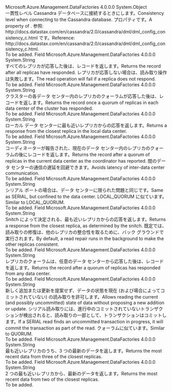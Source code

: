 <Type Name="CassandraSourceReadConsistencyLevel" FullName="Microsoft.Azure.Management.DataFactories.Models.CassandraSourceReadConsistencyLevel">
  <TypeSignature Language="C#" Value="public static class CassandraSourceReadConsistencyLevel" />
  <TypeSignature Language="ILAsm" Value=".class public auto ansi abstract sealed beforefieldinit CassandraSourceReadConsistencyLevel extends System.Object" />
  <TypeSignature Language="DocId" Value="T:Microsoft.Azure.Management.DataFactories.Models.CassandraSourceReadConsistencyLevel" />
  <TypeSignature Language="VB.NET" Value="Public Class CassandraSourceReadConsistencyLevel" />
  <TypeSignature Language="F#" Value="type CassandraSourceReadConsistencyLevel = class" />
  <AssemblyInfo>
    <AssemblyName>Microsoft.Azure.Management.DataFactories</AssemblyName>
    <AssemblyVersion>4.0.0.0</AssemblyVersion>
  </AssemblyInfo>
  <Base>
    <BaseTypeName>System.Object</BaseTypeName>
  </Base>
  <Interfaces />
  <Docs>
    <summary>
            <span data-ttu-id="936ef-101">一貫性レベル Cassandra データベースに接続するときにします。</span><span class="sxs-lookup"><span data-stu-id="936ef-101">Consistency level when connecting to the Cassandra database.</span></span>
            <span data-ttu-id="936ef-102">プロパティ<see cref="T:Microsoft.Azure.Management.DataFactories.Models.CassandraSource" />です。</span><span class="sxs-lookup"><span data-stu-id="936ef-102">A property of <see cref="T:Microsoft.Azure.Management.DataFactories.Models.CassandraSource" />.</span></span>
            <span data-ttu-id="936ef-103">参照: http://docs.datastax.com/en/cassandra/2.0/cassandra/dml/dml_config_consistency_c.html です。</span><span class="sxs-lookup"><span data-stu-id="936ef-103">Reference: http://docs.datastax.com/en/cassandra/2.0/cassandra/dml/dml_config_consistency_c.html.</span></span>
            </summary>
    <remarks>To be added.</remarks>
  </Docs>
  <Members>
    <Member MemberName="All">
      <MemberSignature Language="C#" Value="public const string All;" />
      <MemberSignature Language="ILAsm" Value=".field public static literal string All" />
      <MemberSignature Language="DocId" Value="F:Microsoft.Azure.Management.DataFactories.Models.CassandraSourceReadConsistencyLevel.All" />
      <MemberSignature Language="VB.NET" Value="Public Const All As String " />
      <MemberSignature Language="F#" Value="val mutable All : string" Usage="Microsoft.Azure.Management.DataFactories.Models.CassandraSourceReadConsistencyLevel.All" />
      <MemberType>Field</MemberType>
      <AssemblyInfo>
        <AssemblyName>Microsoft.Azure.Management.DataFactories</AssemblyName>
        <AssemblyVersion>4.0.0.0</AssemblyVersion>
      </AssemblyInfo>
      <ReturnValue>
        <ReturnType>System.String</ReturnType>
      </ReturnValue>
      <Docs>
        <summary>
            <span data-ttu-id="936ef-104">すべてのレプリカが応答した後は、レコードを返します。</span><span class="sxs-lookup"><span data-stu-id="936ef-104">Returns the record after all replicas have responded.</span></span>
            <span data-ttu-id="936ef-105">レプリカが応答しない場合は、読み取り操作は失敗します。</span><span class="sxs-lookup"><span data-stu-id="936ef-105">The read operation will fail if a replica does not respond.</span></span>
            </summary>
        <remarks>To be added.</remarks>
      </Docs>
    </Member>
    <Member MemberName="EachQuorum">
      <MemberSignature Language="C#" Value="public const string EachQuorum;" />
      <MemberSignature Language="ILAsm" Value=".field public static literal string EachQuorum" />
      <MemberSignature Language="DocId" Value="F:Microsoft.Azure.Management.DataFactories.Models.CassandraSourceReadConsistencyLevel.EachQuorum" />
      <MemberSignature Language="VB.NET" Value="Public Const EachQuorum As String " />
      <MemberSignature Language="F#" Value="val mutable EachQuorum : string" Usage="Microsoft.Azure.Management.DataFactories.Models.CassandraSourceReadConsistencyLevel.EachQuorum" />
      <MemberType>Field</MemberType>
      <AssemblyInfo>
        <AssemblyName>Microsoft.Azure.Management.DataFactories</AssemblyName>
        <AssemblyVersion>4.0.0.0</AssemblyVersion>
      </AssemblyInfo>
      <ReturnValue>
        <ReturnType>System.String</ReturnType>
      </ReturnValue>
      <Docs>
        <summary>
            <span data-ttu-id="936ef-106">クラスターの各データ センター内のレプリカのクォーラムが応答した後は、レコードを返します。</span><span class="sxs-lookup"><span data-stu-id="936ef-106">Returns the record once a quorum of replicas in each data center of the cluster has responded.</span></span>
            </summary>
        <remarks>To be added.</remarks>
      </Docs>
    </Member>
    <Member MemberName="LocalOne">
      <MemberSignature Language="C#" Value="public const string LocalOne;" />
      <MemberSignature Language="ILAsm" Value=".field public static literal string LocalOne" />
      <MemberSignature Language="DocId" Value="F:Microsoft.Azure.Management.DataFactories.Models.CassandraSourceReadConsistencyLevel.LocalOne" />
      <MemberSignature Language="VB.NET" Value="Public Const LocalOne As String " />
      <MemberSignature Language="F#" Value="val mutable LocalOne : string" Usage="Microsoft.Azure.Management.DataFactories.Models.CassandraSourceReadConsistencyLevel.LocalOne" />
      <MemberType>Field</MemberType>
      <AssemblyInfo>
        <AssemblyName>Microsoft.Azure.Management.DataFactories</AssemblyName>
        <AssemblyVersion>4.0.0.0</AssemblyVersion>
      </AssemblyInfo>
      <ReturnValue>
        <ReturnType>System.String</ReturnType>
      </ReturnValue>
      <Docs>
        <summary>
            <span data-ttu-id="936ef-107">ローカル データ センターに最も近いレプリカからの応答を返します。</span><span class="sxs-lookup"><span data-stu-id="936ef-107">Returns a response from the closest replica in the local data center.</span></span>
            </summary>
        <remarks>To be added.</remarks>
      </Docs>
    </Member>
    <Member MemberName="LocalQuorum">
      <MemberSignature Language="C#" Value="public const string LocalQuorum;" />
      <MemberSignature Language="ILAsm" Value=".field public static literal string LocalQuorum" />
      <MemberSignature Language="DocId" Value="F:Microsoft.Azure.Management.DataFactories.Models.CassandraSourceReadConsistencyLevel.LocalQuorum" />
      <MemberSignature Language="VB.NET" Value="Public Const LocalQuorum As String " />
      <MemberSignature Language="F#" Value="val mutable LocalQuorum : string" Usage="Microsoft.Azure.Management.DataFactories.Models.CassandraSourceReadConsistencyLevel.LocalQuorum" />
      <MemberType>Field</MemberType>
      <AssemblyInfo>
        <AssemblyName>Microsoft.Azure.Management.DataFactories</AssemblyName>
        <AssemblyVersion>4.0.0.0</AssemblyVersion>
      </AssemblyInfo>
      <ReturnValue>
        <ReturnType>System.String</ReturnType>
      </ReturnValue>
      <Docs>
        <summary>
            <span data-ttu-id="936ef-108">コーディネーターが報告された、現在のデータ センター内のレプリカのクォーラムの後にレコードを返します。</span><span class="sxs-lookup"><span data-stu-id="936ef-108">Returns the record after a quorum of replicas in the current data center as the coordinator has reported.</span></span>
            <span data-ttu-id="936ef-109">間のデータ センターの通信の遅延を回避できます。</span><span class="sxs-lookup"><span data-stu-id="936ef-109">Avoids latency of inter-data center communication.</span></span>
            </summary>
        <remarks>To be added.</remarks>
      </Docs>
    </Member>
    <Member MemberName="LocalSerial">
      <MemberSignature Language="C#" Value="public const string LocalSerial;" />
      <MemberSignature Language="ILAsm" Value=".field public static literal string LocalSerial" />
      <MemberSignature Language="DocId" Value="F:Microsoft.Azure.Management.DataFactories.Models.CassandraSourceReadConsistencyLevel.LocalSerial" />
      <MemberSignature Language="VB.NET" Value="Public Const LocalSerial As String " />
      <MemberSignature Language="F#" Value="val mutable LocalSerial : string" Usage="Microsoft.Azure.Management.DataFactories.Models.CassandraSourceReadConsistencyLevel.LocalSerial" />
      <MemberType>Field</MemberType>
      <AssemblyInfo>
        <AssemblyName>Microsoft.Azure.Management.DataFactories</AssemblyName>
        <AssemblyVersion>4.0.0.0</AssemblyVersion>
      </AssemblyInfo>
      <ReturnValue>
        <ReturnType>System.String</ReturnType>
      </ReturnValue>
      <Docs>
        <summary>
            <span data-ttu-id="936ef-110">シリアル ポートの場合は、データ センターに限られた問題と同じです。</span><span class="sxs-lookup"><span data-stu-id="936ef-110">Same as SERIAL, but confined to the data center.</span></span> <span data-ttu-id="936ef-111">LOCAL_QUORUM に似ています。</span><span class="sxs-lookup"><span data-stu-id="936ef-111">Similar to LOCAL_QUORUM.</span></span>
            </summary>
        <remarks>To be added.</remarks>
      </Docs>
    </Member>
    <Member MemberName="One">
      <MemberSignature Language="C#" Value="public const string One;" />
      <MemberSignature Language="ILAsm" Value=".field public static literal string One" />
      <MemberSignature Language="DocId" Value="F:Microsoft.Azure.Management.DataFactories.Models.CassandraSourceReadConsistencyLevel.One" />
      <MemberSignature Language="VB.NET" Value="Public Const One As String " />
      <MemberSignature Language="F#" Value="val mutable One : string" Usage="Microsoft.Azure.Management.DataFactories.Models.CassandraSourceReadConsistencyLevel.One" />
      <MemberType>Field</MemberType>
      <AssemblyInfo>
        <AssemblyName>Microsoft.Azure.Management.DataFactories</AssemblyName>
        <AssemblyVersion>4.0.0.0</AssemblyVersion>
      </AssemblyInfo>
      <ReturnValue>
        <ReturnType>System.String</ReturnType>
      </ReturnValue>
      <Docs>
        <summary>
            <span data-ttu-id="936ef-112">Snitch によって決定される、最も近いレプリカからの応答を返します。</span><span class="sxs-lookup"><span data-stu-id="936ef-112">Returns a response from the closest replica, as determined by the snitch.</span></span>
            <span data-ttu-id="936ef-113">既定では、読み取りの修復は、他のレプリカの整合性を取るために、バック グラウンドで実行されます。</span><span class="sxs-lookup"><span data-stu-id="936ef-113">By default, a read repair runs in the background to make the other replicas consistent.</span></span>
            </summary>
        <remarks>To be added.</remarks>
      </Docs>
    </Member>
    <Member MemberName="Quorum">
      <MemberSignature Language="C#" Value="public const string Quorum;" />
      <MemberSignature Language="ILAsm" Value=".field public static literal string Quorum" />
      <MemberSignature Language="DocId" Value="F:Microsoft.Azure.Management.DataFactories.Models.CassandraSourceReadConsistencyLevel.Quorum" />
      <MemberSignature Language="VB.NET" Value="Public Const Quorum As String " />
      <MemberSignature Language="F#" Value="val mutable Quorum : string" Usage="Microsoft.Azure.Management.DataFactories.Models.CassandraSourceReadConsistencyLevel.Quorum" />
      <MemberType>Field</MemberType>
      <AssemblyInfo>
        <AssemblyName>Microsoft.Azure.Management.DataFactories</AssemblyName>
        <AssemblyVersion>4.0.0.0</AssemblyVersion>
      </AssemblyInfo>
      <ReturnValue>
        <ReturnType>System.String</ReturnType>
      </ReturnValue>
      <Docs>
        <summary>
            <span data-ttu-id="936ef-114">レプリカのクォーラムは、任意のデータ センターから応答した後は、レコードを返します。</span><span class="sxs-lookup"><span data-stu-id="936ef-114">Returns the record after a quorum of replicas has responded from any data center.</span></span>
            </summary>
        <remarks>To be added.</remarks>
      </Docs>
    </Member>
    <Member MemberName="Serial">
      <MemberSignature Language="C#" Value="public const string Serial;" />
      <MemberSignature Language="ILAsm" Value=".field public static literal string Serial" />
      <MemberSignature Language="DocId" Value="F:Microsoft.Azure.Management.DataFactories.Models.CassandraSourceReadConsistencyLevel.Serial" />
      <MemberSignature Language="VB.NET" Value="Public Const Serial As String " />
      <MemberSignature Language="F#" Value="val mutable Serial : string" Usage="Microsoft.Azure.Management.DataFactories.Models.CassandraSourceReadConsistencyLevel.Serial" />
      <MemberType>Field</MemberType>
      <AssemblyInfo>
        <AssemblyName>Microsoft.Azure.Management.DataFactories</AssemblyName>
        <AssemblyVersion>4.0.0.0</AssemblyVersion>
      </AssemblyInfo>
      <ReturnValue>
        <ReturnType>System.String</ReturnType>
      </ReturnValue>
      <Docs>
        <summary>
            <span data-ttu-id="936ef-115">新しく追加または更新を提案せず、データの状態を現在 (および場合によってコミットされていない) の読み取りを許可します。</span><span class="sxs-lookup"><span data-stu-id="936ef-115">Allows reading the current (and possibly uncommitted) state of data without proposing a new addition or update.</span></span>
            <span data-ttu-id="936ef-116">シリアル読み取りには、進行中のコミットされていないトランザクションが検出されると、読み取りの一部として、トランザクションはコミットします。</span><span class="sxs-lookup"><span data-stu-id="936ef-116">If a SERIAL read finds an uncommitted transaction in progress, it will commit the transaction as part of the read.</span></span> <span data-ttu-id="936ef-117">クォーラムに似ています。</span><span class="sxs-lookup"><span data-stu-id="936ef-117">Similar to QUORUM.</span></span> 
            </summary>
        <remarks>To be added.</remarks>
      </Docs>
    </Member>
    <Member MemberName="Three">
      <MemberSignature Language="C#" Value="public const string Three;" />
      <MemberSignature Language="ILAsm" Value=".field public static literal string Three" />
      <MemberSignature Language="DocId" Value="F:Microsoft.Azure.Management.DataFactories.Models.CassandraSourceReadConsistencyLevel.Three" />
      <MemberSignature Language="VB.NET" Value="Public Const Three As String " />
      <MemberSignature Language="F#" Value="val mutable Three : string" Usage="Microsoft.Azure.Management.DataFactories.Models.CassandraSourceReadConsistencyLevel.Three" />
      <MemberType>Field</MemberType>
      <AssemblyInfo>
        <AssemblyName>Microsoft.Azure.Management.DataFactories</AssemblyName>
        <AssemblyVersion>4.0.0.0</AssemblyVersion>
      </AssemblyInfo>
      <ReturnValue>
        <ReturnType>System.String</ReturnType>
      </ReturnValue>
      <Docs>
        <summary>
            <span data-ttu-id="936ef-118">最も近いレプリカのうち、3 つの最新のデータを返します。</span><span class="sxs-lookup"><span data-stu-id="936ef-118">Returns the most recent data from three of the closest replicas.</span></span>
            </summary>
        <remarks>To be added.</remarks>
      </Docs>
    </Member>
    <Member MemberName="Two">
      <MemberSignature Language="C#" Value="public const string Two;" />
      <MemberSignature Language="ILAsm" Value=".field public static literal string Two" />
      <MemberSignature Language="DocId" Value="F:Microsoft.Azure.Management.DataFactories.Models.CassandraSourceReadConsistencyLevel.Two" />
      <MemberSignature Language="VB.NET" Value="Public Const Two As String " />
      <MemberSignature Language="F#" Value="val mutable Two : string" Usage="Microsoft.Azure.Management.DataFactories.Models.CassandraSourceReadConsistencyLevel.Two" />
      <MemberType>Field</MemberType>
      <AssemblyInfo>
        <AssemblyName>Microsoft.Azure.Management.DataFactories</AssemblyName>
        <AssemblyVersion>4.0.0.0</AssemblyVersion>
      </AssemblyInfo>
      <ReturnValue>
        <ReturnType>System.String</ReturnType>
      </ReturnValue>
      <Docs>
        <summary>
            <span data-ttu-id="936ef-119">2 つの最も近いレプリカから、最新のデータを返します。</span><span class="sxs-lookup"><span data-stu-id="936ef-119">Returns the most recent data from two of the closest replicas.</span></span>
            </summary>
        <remarks>To be added.</remarks>
      </Docs>
    </Member>
  </Members>
</Type>